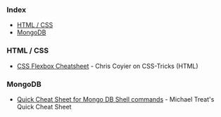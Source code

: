 ### Index

* [HTML / CSS](#html--css)
* [MongoDB](#mongodb)

### HTML / CSS

* [CSS Flexbox Cheatsheet](https://css-tricks.com/snippets/css/a-guide-to-flexbox/) - Chris Coyier on CSS-Tricks (HTML)

### MongoDB

* [Quick Cheat Sheet for Mongo DB Shell commands](https://gist.github.com/michaeltreat/d3bdc989b54cff969df86484e091fd0c) - Michael Treat's Quick Cheat Sheet

